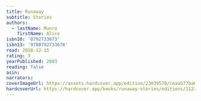 ```yaml
---
title: Runaway
subtitle: Stories
authors:
  - lastName: Munro
    firstName: Alice
isbn10: '0792733673'
isbn13: '9780792733676'
read: 2018-12-15
rating: 3
yearPublished: 2003
reading: false
asin:
narrators:
coverImageUrl: https://assets.hardcover.app/edition/23039578/ceaa577ba67af7ccaabfc85c2fa890297d1b1399.jpeg
hardcoverUrl: https://hardcover.app/books/runaway-stories/editions/11224501
---
```

